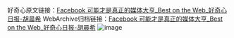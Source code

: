 好奇心原文链接：[Facebook 可能才是真正的媒体大亨_Best on the Web_好奇心日报-胡晨希](https://www.qdaily.com/articles/7753.html)
WebArchive归档链接：[Facebook 可能才是真正的媒体大亨_Best on the Web_好奇心日报-胡晨希](http://web.archive.org/web/20190623172850/https://www.qdaily.com/articles/7753.html)
![image](http://ww3.sinaimg.cn/large/007d5XDply1g3wjwqm349j30u026fqra)